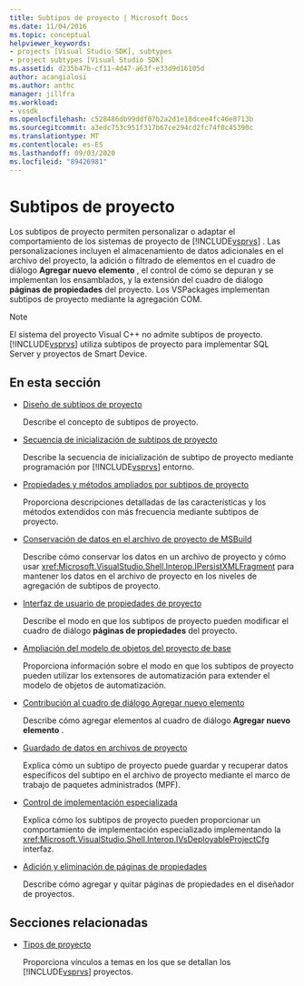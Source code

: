 ```yaml
---
title: Subtipos de proyecto | Microsoft Docs
ms.date: 11/04/2016
ms.topic: conceptual
helpviewer_keywords:
- projects [Visual Studio SDK], subtypes
- project subtypes [Visual Studio SDK]
ms.assetid: d235b47b-cf11-4d47-a63f-e33d9d16105d
author: acangialosi
ms.author: anthc
manager: jillfra
ms.workload:
- vssdk
ms.openlocfilehash: c528486db99ddf07b2a2d1e18dcee4fc46e8713b
ms.sourcegitcommit: a3edc753c951f317b67ce294cd2fc74f0c45390c
ms.translationtype: MT
ms.contentlocale: es-ES
ms.lasthandoff: 09/03/2020
ms.locfileid: "89426981"
---
```

# <a name="project-subtypes"></a>Subtipos de proyecto
Los subtipos de proyecto permiten personalizar o adaptar el comportamiento de los sistemas de proyecto de [!INCLUDE[vsprvs](../../code-quality/includes/vsprvs_md.md)] . Las personalizaciones incluyen el almacenamiento de datos adicionales en el archivo del proyecto, la adición o filtrado de elementos en el cuadro de diálogo **Agregar nuevo elemento** , el control de cómo se depuran y se implementan los ensamblados, y la extensión del cuadro de diálogo **páginas de propiedades** del proyecto. Los VSPackages implementan subtipos de proyecto mediante la agregación COM.

> [!NOTE]
> El sistema del proyecto Visual C++ no admite subtipos de proyecto. [!INCLUDE[vsprvs](../../code-quality/includes/vsprvs_md.md)] utiliza subtipos de proyecto para implementar SQL Server y proyectos de Smart Device.

## <a name="in-this-section"></a>En esta sección

- [Diseño de subtipos de proyecto](../../extensibility/internals/project-subtypes-design.md)

  Describe el concepto de subtipos de proyecto.

- [Secuencia de inicialización de subtipos de proyecto](../../extensibility/internals/initialization-sequence-of-project-subtypes.md)

  Describe la secuencia de inicialización de subtipo de proyecto mediante programación por [!INCLUDE[vsprvs](../../code-quality/includes/vsprvs_md.md)] entorno.

- [Propiedades y métodos ampliados por subtipos de proyecto](../../extensibility/internals/properties-and-methods-extended-by-project-subtypes.md)

  Proporciona descripciones detalladas de las características y los métodos extendidos con más frecuencia mediante subtipos de proyecto.

- [Conservación de datos en el archivo de proyecto de MSBuild](../../extensibility/internals/persisting-data-in-the-msbuild-project-file.md)

  Describe cómo conservar los datos en un archivo de proyecto y cómo usar <xref:Microsoft.VisualStudio.Shell.Interop.IPersistXMLFragment> para mantener los datos en el archivo de proyecto en los niveles de agregación de subtipos de proyecto.

- [Interfaz de usuario de propiedades de proyecto](../../extensibility/internals/project-property-user-interface.md)

  Describe el modo en que los subtipos de proyecto pueden modificar el cuadro de diálogo **páginas de propiedades** del proyecto.

- [Ampliación del modelo de objetos del proyecto de base](../../extensibility/internals/extending-the-object-model-of-the-base-project.md)

  Proporciona información sobre el modo en que los subtipos de proyecto pueden utilizar los extensores de automatización para extender el modelo de objetos de automatización.

- [Contribución al cuadro de diálogo Agregar nuevo elemento](../../extensibility/internals/contributing-to-the-add-new-item-dialog-box.md)

  Describe cómo agregar elementos al cuadro de diálogo **Agregar nuevo elemento** .

- [Guardado de datos en archivos de proyecto](../../extensibility/saving-data-in-project-files.md)

  Explica cómo un subtipo de proyecto puede guardar y recuperar datos específicos del subtipo en el archivo de proyecto mediante el marco de trabajo de paquetes administrados (MPF).

- [Control de implementación especializada](../../extensibility/internals/handling-specialized-deployment.md)

  Explica cómo los subtipos de proyecto pueden proporcionar un comportamiento de implementación especializado implementando la <xref:Microsoft.VisualStudio.Shell.Interop.IVsDeployableProjectCfg> interfaz.

- [Adición y eliminación de páginas de propiedades](../../extensibility/adding-and-removing-property-pages.md)

  Describe cómo agregar y quitar páginas de propiedades en el diseñador de proyectos.

## <a name="related-sections"></a>Secciones relacionadas

- [Tipos de proyecto](../../extensibility/internals/project-types.md)

  Proporciona vínculos a temas en los que se detallan los [!INCLUDE[vsprvs](../../code-quality/includes/vsprvs_md.md)] proyectos.
